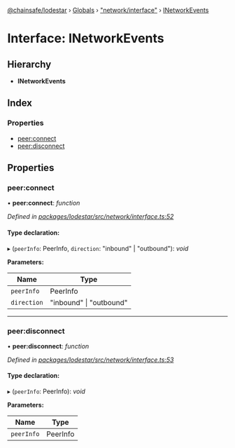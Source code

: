 [@chainsafe/lodestar](../README.md) › [Globals](../globals.md) › ["network/interface"](../modules/_network_interface_.md) › [INetworkEvents](_network_interface_.inetworkevents.md)

# Interface: INetworkEvents

## Hierarchy

* **INetworkEvents**

## Index

### Properties

* [peer:connect](_network_interface_.inetworkevents.md#peer:connect)
* [peer:disconnect](_network_interface_.inetworkevents.md#peer:disconnect)

## Properties

###  peer:connect

• **peer:connect**: *function*

*Defined in [packages/lodestar/src/network/interface.ts:52](https://github.com/ChainSafe/lodestar/blob/2084b4ac7/packages/lodestar/src/network/interface.ts#L52)*

#### Type declaration:

▸ (`peerInfo`: PeerInfo, `direction`: "inbound" | "outbound"): *void*

**Parameters:**

Name | Type |
------ | ------ |
`peerInfo` | PeerInfo |
`direction` | "inbound" &#124; "outbound" |

___

###  peer:disconnect

• **peer:disconnect**: *function*

*Defined in [packages/lodestar/src/network/interface.ts:53](https://github.com/ChainSafe/lodestar/blob/2084b4ac7/packages/lodestar/src/network/interface.ts#L53)*

#### Type declaration:

▸ (`peerInfo`: PeerInfo): *void*

**Parameters:**

Name | Type |
------ | ------ |
`peerInfo` | PeerInfo |
